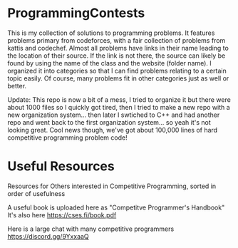 # ProgrammingContests
This is my collection of solutions to programming problems.
It features problems primary from codeforces, with a fair collection of problems
from kattis and codechef.
Almost all problems have links in their name leading to the
location of their source. If the link is not there, the source can likely be
found by using the name of the class and the website (folder name).
I organized it into categories so that I can find problems relating to a certain
topic easily. Of course, many problems fit in other categories just as
well or better.  

Update: This repo is now a bit of a mess, I tried to organize it but there were about 1000 files so I quickly got tired, then I tried to make a new repo with a new organization system... then later I swtiched to C++ and had another repo and went back to the first organization system... so yeah it's not looking great. Cool news though, we've got about 100,000 lines of hard competitive programming problem code!

# Useful Resources 
Resources for Others interested in Competitive Programming, sorted in order of usefulness

A useful book is uploaded here as "Competitve Programmer's Handbook"
It's also here https://cses.fi/book.pdf

Here is a large chat with many competitive programmers
https://discord.gg/9YxxaaQ

